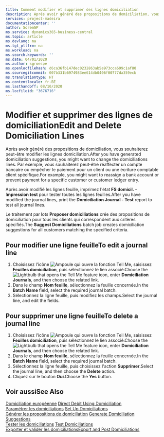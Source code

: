 ```yaml
---
title: Comment modifier et supprimer des lignes domiciliation
description: Après avoir généré des propositions de domiciliation, vous souhaiterez peut-être modifier les lignes domiciliation. Par exemple, vous souhaiterez peut-être réaffecter un compte bancaire ou empêcher le paiement pour un client ou une écriture comptable client spécifique.
services: project-madeira
documentationcenter: ''
author: SorenGP
ms.service: dynamics365-business-central
ms.topic: article
ms.devlang: na
ms.tgt_pltfrm: na
ms.workload: na
ms.search.keywords: ''
ms.date: 04/01/2020
ms.author: sgroespe
ms.openlocfilehash: d6ca36fb147dec0232863ab5e973cca699c1af80
ms.sourcegitcommit: 007b331b6974983ee614db0406f00777da359ecb
ms.translationtype: HT
ms.contentlocale: fr-BE
ms.lasthandoff: 08/10/2020
ms.locfileid: "3676716"
---
```

# <a name="edit-and-delete-domiciliation-lines"></a><span data-ttu-id="37588-104">Modifier et supprimer des lignes de domiciliation</span><span class="sxs-lookup"><span data-stu-id="37588-104">Edit and Delete Domiciliation Lines</span></span>
<span data-ttu-id="37588-105">Après avoir généré des propositions de domiciliation, vous souhaiterez peut-être modifier les lignes domiciliation.</span><span class="sxs-lookup"><span data-stu-id="37588-105">After you have generated domiciliation suggestions, you might want to change the domiciliations lines.</span></span> <span data-ttu-id="37588-106">Par exemple, vous souhaiterez peut-être réaffecter un compte bancaire ou empêcher le paiement pour un client ou une écriture comptable client spécifique.</span><span class="sxs-lookup"><span data-stu-id="37588-106">For example, you might want to reassign a bank account or prevent payment for a specific customer or customer ledger entry.</span></span>  

<span data-ttu-id="37588-107">Après avoir modifié les lignes feuille, imprimez l'état **FS domicil. - Impression test** pour tester toutes les lignes feuilles.</span><span class="sxs-lookup"><span data-stu-id="37588-107">After you have modified the journal lines, print the **Domiciliation Journal - Test** report to test all journal lines.</span></span>  

<span data-ttu-id="37588-108">Le traitement par lots **Proposer domiciliations** crée des propositions de domiciliation pour tous les clients qui correspondent aux critères spécifiés.</span><span class="sxs-lookup"><span data-stu-id="37588-108">The **Suggest Domiciliations** batch job creates domiciliation suggestions for all customers matching the specified criteria.</span></span>  

## <a name="to-edit-a-journal-line"></a><span data-ttu-id="37588-109">Pour modifier une ligne feuille</span><span class="sxs-lookup"><span data-stu-id="37588-109">To edit a journal line</span></span>  

1.  <span data-ttu-id="37588-110">Choisissez l'icône ![Ampoule qui ouvre la fonction Tell Me](../../media/ui-search/search_small.png "Dites-moi ce que vous voulez faire"), saisissez **Feuilles domiciliation**, puis sélectionnez le lien associé.</span><span class="sxs-lookup"><span data-stu-id="37588-110">Choose the ![Lightbulb that opens the Tell Me feature](../../media/ui-search/search_small.png "Tell me what you want to do") icon, enter **Domiciliation Journals**, and then choose the related link.</span></span>  
2.  <span data-ttu-id="37588-111">Dans le champ **Nom feuille**, sélectionnez la feuille concernée.</span><span class="sxs-lookup"><span data-stu-id="37588-111">In the **Batch Name** field, select the required journal batch.</span></span>  
3.  <span data-ttu-id="37588-112">Sélectionnez la ligne feuille, puis modifiez les champs.</span><span class="sxs-lookup"><span data-stu-id="37588-112">Select the journal line, and edit the fields.</span></span>  

## <a name="to-delete-a-journal-line"></a><span data-ttu-id="37588-113">Pour supprimer une ligne feuille</span><span class="sxs-lookup"><span data-stu-id="37588-113">To delete a journal line</span></span>  

1.  <span data-ttu-id="37588-114">Choisissez l'icône ![Ampoule qui ouvre la fonction Tell Me](../../media/ui-search/search_small.png "Dites-moi ce que vous voulez faire"), saisissez **Feuilles domiciliation**, puis sélectionnez le lien associé.</span><span class="sxs-lookup"><span data-stu-id="37588-114">Choose the ![Lightbulb that opens the Tell Me feature](../../media/ui-search/search_small.png "Tell me what you want to do") icon, enter **Domiciliation Journals**, and then choose the related link.</span></span>  
2.  <span data-ttu-id="37588-115">Dans le champ **Nom feuille**, sélectionnez la feuille concernée.</span><span class="sxs-lookup"><span data-stu-id="37588-115">In the **Batch Name** field, select the required journal batch.</span></span>  
3.  <span data-ttu-id="37588-116">Sélectionnez la ligne feuille, puis choisissez l'action **Supprimer**.</span><span class="sxs-lookup"><span data-stu-id="37588-116">Select the journal line, and then choose the **Delete** action.</span></span>  
4.  <span data-ttu-id="37588-117">Cliquez sur le bouton **Oui**.</span><span class="sxs-lookup"><span data-stu-id="37588-117">Choose the **Yes** button.</span></span>  

## <a name="see-also"></a><span data-ttu-id="37588-118">Voir aussi</span><span class="sxs-lookup"><span data-stu-id="37588-118">See Also</span></span>  
 <span data-ttu-id="37588-119">[Domiciliation européenne](direct-debit-using-domiciliation.md) </span><span class="sxs-lookup"><span data-stu-id="37588-119">[Direct Debit Using Domiciliation](direct-debit-using-domiciliation.md) </span></span>  
 <span data-ttu-id="37588-120">[Paramétrer les domiciliations](how-to-set-up-domiciliations.md) </span><span class="sxs-lookup"><span data-stu-id="37588-120">[Set Up Domiciliations](how-to-set-up-domiciliations.md) </span></span>  
 <span data-ttu-id="37588-121">[Générer les propositions de domiciliation](how-to-generate-domiciliation-suggestions.md) </span><span class="sxs-lookup"><span data-stu-id="37588-121">[Generate Domiciliation Suggestions](how-to-generate-domiciliation-suggestions.md) </span></span>  
 <span data-ttu-id="37588-122">[Tester les domiciliations](how-to-test-domiciliations.md) </span><span class="sxs-lookup"><span data-stu-id="37588-122">[Test Domiciliations](how-to-test-domiciliations.md) </span></span>  
 [<span data-ttu-id="37588-123">Exporter et valider les domiciliations</span><span class="sxs-lookup"><span data-stu-id="37588-123">Export and Post Domiciliations</span></span>](how-to-export-and-post-domiciliations.md)
